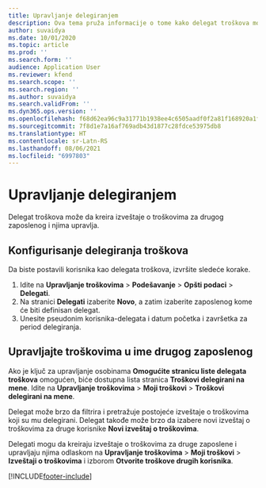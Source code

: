 ```yaml
---
title: Upravljanje delegiranjem
description: Ova tema pruža informacije o tome kako delegat troškova može da kreira izveštaje o troškovima za drugog zaposlenog i njima upravlja.
author: suvaidya
ms.date: 10/01/2020
ms.topic: article
ms.prod: ''
ms.search.form: ''
audience: Application User
ms.reviewer: kfend
ms.search.scope: ''
ms.search.region: ''
ms.author: suvaidya
ms.search.validFrom: ''
ms.dyn365.ops.version: ''
ms.openlocfilehash: f68d62ea96c9a31771b1938ee4c6505aadf0f2a81f168920a1f057227b986281
ms.sourcegitcommit: 7f8d1e7a16af769adb43d1877c28fdce53975db8
ms.translationtype: HT
ms.contentlocale: sr-Latn-RS
ms.lasthandoff: 08/06/2021
ms.locfileid: "6997803"
---
```

# <a name="manage-delegation"></a>Upravljanje delegiranjem
Delegat troškova može da kreira izveštaje o troškovima za drugog zaposlenog i njima upravlja.

## <a name="configuring-expense-delegation"></a>Konfigurisanje delegiranja troškova

Da biste postavili korisnika kao delegata troškova, izvršite sledeće korake. 
1. Idite na **Upravljanje troškovima** > **Podešavanje** > **Opšti podaci** > **Delegati**. 
2. Na stranici **Delegati** izaberite **Novo**, a zatim izaberite zaposlenog kome će biti definisan delegat. 
3. Unesite pseudonim korisnika-delegata i datum početka i završetka za period delegiranja.

## <a name="manage-expenses-on-behalf-of-another-employee"></a>Upravljajte troškovima u ime drugog zaposlenog

Ako je ključ za upravljanje osobinama **Omogućite stranicu liste delegata troškova** omogućen, biće dostupna lista stranica **Troškovi delegirani na mene**. Idite na **Upravljanje troškovima** > **Moji troškovi** > **Troškovi delegirani na mene**.

Delegat može brzo da filtrira i pretražuje postojeće izveštaje o troškovima koji su mu delegirani. Delegat takođe može brzo da izabere novi izveštaj o troškovima za druge korisnike **Novi izveštaj o troškovima**.

Delegati mogu da kreiraju izveštaje o troškovima za druge zaposlene i upravljaju njima odlaskom na **Upravljanje troškovima** > **Moji troškovi** > **Izveštaji o troškovima** i izborom **Otvorite troškove drugih korisnika**.


[!INCLUDE[footer-include](../includes/footer-banner.md)]